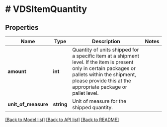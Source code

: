 # # VDSItemQuantity

## Properties

Name | Type | Description | Notes
------------ | ------------- | ------------- | -------------
**amount** | **int** | Quantity of units shipped for a specific item at a shipment level. If the item is present only in certain packages or pallets within the shipment, please provide this at the appropriate package or pallet level. |
**unit_of_measure** | **string** | Unit of measure for the shipped quantity. |

[[Back to Model list]](../../README.md#models) [[Back to API list]](../../README.md#endpoints) [[Back to README]](../../README.md)
